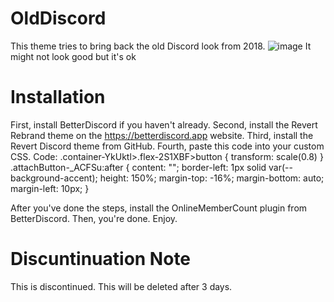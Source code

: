 # OldDiscord
This theme tries to bring back the old Discord look from 2018.
![image](https://user-images.githubusercontent.com/95143545/156885154-78030d12-211e-4807-b7ae-a9d97d983757.png)
It might not look good but it's ok
# Installation
First, install BetterDiscord if you haven't already.
Second, install the Revert Rebrand theme on the https://betterdiscord.app website.
Third, install the Revert Discord theme from GitHub.
Fourth, paste this code into your custom CSS.
Code:
.container-YkUktl>.flex-2S1XBF>button {
    transform: scale(0.8)
}
.attachButton-_ACFSu:after {
    content: "";
    border-left: 1px solid var(--background-accent);
    height: 150%;
    margin-top: -16%;
    margin-bottom: auto;
    margin-left: 10px;
}

After you've done the steps, install the OnlineMemberCount plugin from BetterDiscord.
Then, you're done. Enjoy.
# Discuntinuation Note
This is discontinued. This will be deleted after 3 days.
